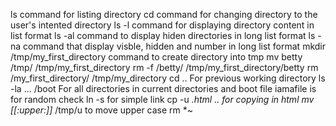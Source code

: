ls command for listing directory
cd command for changing directory to the user's intented directory
ls -l command for displaying directory content in list format
ls -al command to display hiden directories in long list format
ls -na command that display visble, hidden and number in long list format
mkdir /tmp/my_first_directory command to create directory into tmp
mv betty /tmp/ /tmp/my_first_directory
rm -f /betty/ /tmp/my_first_directory/betty
rm /my_first_directory/ /tmp/my_directory
cd .. For previous working directory
ls -la ... /boot For all directories in current directories and boot
file iamafile is for random check
ln -s for simple link
cp -u *.html .. for copying in html
mv [[:upper:]]* /tmp/u to move upper case
rm *~